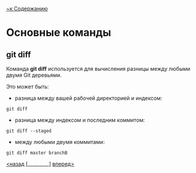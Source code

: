 [~к Содержанию](./readme.md)

# Основные команды

## **git diff**

Команда **git diff** используется для вычисления разницы между любыми двумя Git деревьями. 

Это может быть:

- разница между вашей рабочей директорией и индексом:

```bash=
git diff
```

- разница между индексом и последним коммитом:

```bash=
git diff --staged
```

- между любыми двумя коммитами:

```bash=
git diff master branchB
```

[<назад](./status.md) [_________]        [вперед>](./difftool.md)